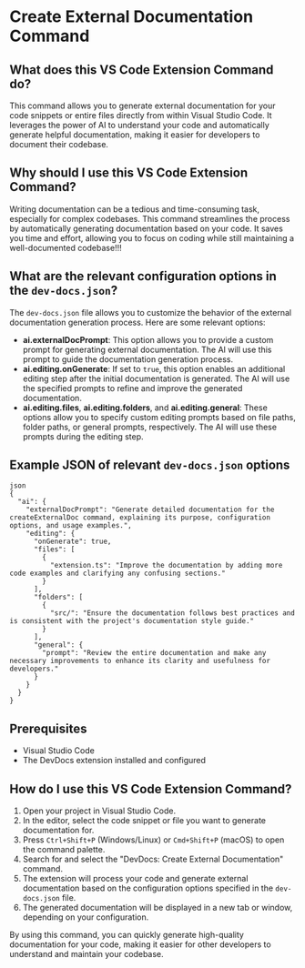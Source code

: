 
# Create External Documentation Command

## What does this VS Code Extension Command do?

This command allows you to generate external documentation for your code snippets or entire files directly from within Visual Studio Code. It leverages the power of AI to understand your code and automatically generate helpful documentation, making it easier for developers to document their codebase.

## Why should I use this VS Code Extension Command?

Writing documentation can be a tedious and time-consuming task, especially for complex codebases. This command streamlines the process by automatically generating documentation based on your code. It saves you time and effort, allowing you to focus on coding while still maintaining a well-documented codebase!!!

## What are the relevant configuration options in the `dev-docs.json`?

The `dev-docs.json` file allows you to customize the behavior of the external documentation generation process. Here are some relevant options:

- **ai.externalDocPrompt**: This option allows you to provide a custom prompt for generating external documentation. The AI will use this prompt to guide the documentation generation process.
- **ai.editing.onGenerate**: If set to `true`, this option enables an additional editing step after the initial documentation is generated. The AI will use the specified prompts to refine and improve the generated documentation.
- **ai.editing.files**, **ai.editing.folders**, and **ai.editing.general**: These options allow you to specify custom editing prompts based on file paths, folder paths, or general prompts, respectively. The AI will use these prompts during the editing step.

## Example JSON of relevant `dev-docs.json` options

```
json
{
  "ai": {
    "externalDocPrompt": "Generate detailed documentation for the createExternalDoc command, explaining its purpose, configuration options, and usage examples.",
    "editing": {
      "onGenerate": true,
      "files": [
        {
          "extension.ts": "Improve the documentation by adding more code examples and clarifying any confusing sections."
        }
      ],
      "folders": [
        {
          "src/": "Ensure the documentation follows best practices and is consistent with the project's documentation style guide."
        }
      ],
      "general": {
        "prompt": "Review the entire documentation and make any necessary improvements to enhance its clarity and usefulness for developers."
      }
    }
  }
}

```

## Prerequisites

- Visual Studio Code
- The DevDocs extension installed and configured

## How do I use this VS Code Extension Command?

1. Open your project in Visual Studio Code.
2. In the editor, select the code snippet or file you want to generate documentation for.
3. Press `Ctrl+Shift+P` (Windows/Linux) or `Cmd+Shift+P` (macOS) to open the command palette.
4. Search for and select the "DevDocs: Create External Documentation" command.
5. The extension will process your code and generate external documentation based on the configuration options specified in the `dev-docs.json` file.
6. The generated documentation will be displayed in a new tab or window, depending on your configuration.

By using this command, you can quickly generate high-quality documentation for your code, making it easier for other developers to understand and maintain your codebase.


